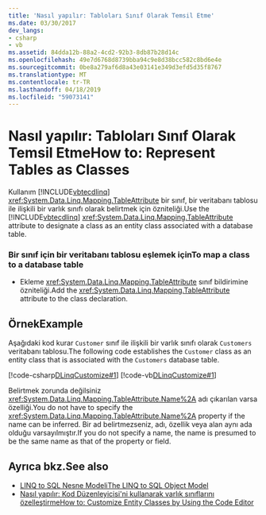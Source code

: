 ```yaml
---
title: 'Nasıl yapılır: Tabloları Sınıf Olarak Temsil Etme'
ms.date: 03/30/2017
dev_langs:
- csharp
- vb
ms.assetid: 84dda12b-88a2-4cd2-92b3-8db87b28d14c
ms.openlocfilehash: 49e7d6768d8739bba94c9e8d38bcc582c8bd6e4e
ms.sourcegitcommit: 0be8a279af6d8a43e03141e349d3efd5d35f8767
ms.translationtype: MT
ms.contentlocale: tr-TR
ms.lasthandoff: 04/18/2019
ms.locfileid: "59073141"
---
```

# <a name="how-to-represent-tables-as-classes"></a><span data-ttu-id="70c47-102">Nasıl yapılır: Tabloları Sınıf Olarak Temsil Etme</span><span class="sxs-lookup"><span data-stu-id="70c47-102">How to: Represent Tables as Classes</span></span>
<span data-ttu-id="70c47-103">Kullanım [!INCLUDE[vbtecdlinq](../../../../../../includes/vbtecdlinq-md.md)] <xref:System.Data.Linq.Mapping.TableAttribute> bir sınıf, bir veritabanı tablosu ile ilişkili bir varlık sınıfı olarak belirtmek için özniteliği.</span><span class="sxs-lookup"><span data-stu-id="70c47-103">Use the [!INCLUDE[vbtecdlinq](../../../../../../includes/vbtecdlinq-md.md)] <xref:System.Data.Linq.Mapping.TableAttribute> attribute to designate a class as an entity class associated with a database table.</span></span>  
  
### <a name="to-map-a-class-to-a-database-table"></a><span data-ttu-id="70c47-104">Bir sınıf için bir veritabanı tablosu eşlemek için</span><span class="sxs-lookup"><span data-stu-id="70c47-104">To map a class to a database table</span></span>  
  
-   <span data-ttu-id="70c47-105">Ekleme <xref:System.Data.Linq.Mapping.TableAttribute> sınıf bildirimine özniteliği.</span><span class="sxs-lookup"><span data-stu-id="70c47-105">Add the <xref:System.Data.Linq.Mapping.TableAttribute> attribute to the class declaration.</span></span>  
  
## <a name="example"></a><span data-ttu-id="70c47-106">Örnek</span><span class="sxs-lookup"><span data-stu-id="70c47-106">Example</span></span>  
 <span data-ttu-id="70c47-107">Aşağıdaki kod kurar `Customer` sınıf ile ilişkili bir varlık sınıfı olarak `Customers` veritabanı tablosu.</span><span class="sxs-lookup"><span data-stu-id="70c47-107">The following code establishes the `Customer` class as an entity class that is associated with the `Customers` database table.</span></span>  
  
 [!code-csharp[DLinqCustomize#1](../../../../../../samples/snippets/csharp/VS_Snippets_Data/DLinqCustomize/cs/Program.cs#1)]
 [!code-vb[DLinqCustomize#1](../../../../../../samples/snippets/visualbasic/VS_Snippets_Data/DLinqCustomize/vb/Module1.vb#1)]  
  
 <span data-ttu-id="70c47-108">Belirtmek zorunda değilsiniz <xref:System.Data.Linq.Mapping.TableAttribute.Name%2A> adı çıkarılan varsa özelliği.</span><span class="sxs-lookup"><span data-stu-id="70c47-108">You do not have to specify the <xref:System.Data.Linq.Mapping.TableAttribute.Name%2A> property if the name can be inferred.</span></span> <span data-ttu-id="70c47-109">Bir ad belirtmezseniz, adı, özellik veya alan aynı ada olduğu varsayılmıştır.</span><span class="sxs-lookup"><span data-stu-id="70c47-109">If you do not specify a name, the name is presumed to be the same name as that of the property or field.</span></span>  
  
## <a name="see-also"></a><span data-ttu-id="70c47-110">Ayrıca bkz.</span><span class="sxs-lookup"><span data-stu-id="70c47-110">See also</span></span>

- [<span data-ttu-id="70c47-111">LINQ to SQL Nesne Modeli</span><span class="sxs-lookup"><span data-stu-id="70c47-111">The LINQ to SQL Object Model</span></span>](../../../../../../docs/framework/data/adonet/sql/linq/the-linq-to-sql-object-model.md)
- [<span data-ttu-id="70c47-112">Nasıl yapılır: Kod Düzenleyicisi'ni kullanarak varlık sınıflarını özelleştirme</span><span class="sxs-lookup"><span data-stu-id="70c47-112">How to: Customize Entity Classes by Using the Code Editor</span></span>](../../../../../../docs/framework/data/adonet/sql/linq/how-to-customize-entity-classes-by-using-the-code-editor.md)

